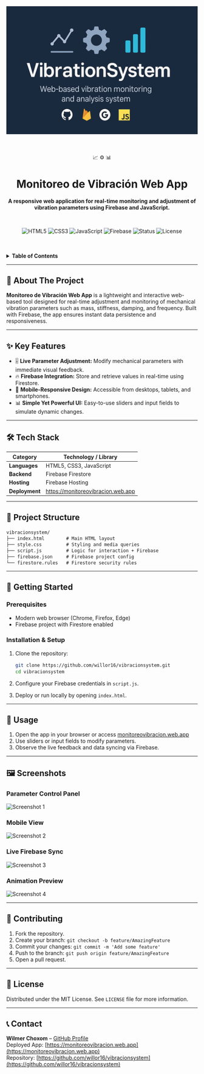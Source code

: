 <img src="/vibraciones-image.png" alt="project-screenshot" width="center" height="center/">
<div align="center">

  <br/>
  <br/>
  <p>
    📈 ⚙️ 📊
  </p>
  <h1>Monitoreo de Vibración Web App</h1>
  <p>
    <b>A responsive web application for real-time monitoring and adjustment of vibration parameters using Firebase and JavaScript.</b>
  </p>
  <br/>

  <p>
    <img src="https://img.shields.io/badge/HTML-5-orange?style=for-the-badge&logo=html5" alt="HTML5">
    <img src="https://img.shields.io/badge/CSS-3-blue?style=for-the-badge&logo=css3" alt="CSS3">
    <img src="https://img.shields.io/badge/JavaScript-ES6-yellow?style=for-the-badge&logo=javascript" alt="JavaScript">
    <img src="https://img.shields.io/badge/Firebase-9.0+-orange?style=for-the-badge&logo=firebase" alt="Firebase">
    <img src="https://img.shields.io/badge/status-deployed-success?style=for-the-badge" alt="Status">
    <img src="https://img.shields.io/github/license/willor16/vibracionsystem?style=for-the-badge" alt="License">
  </p>
  <br/>
  <br/>
</div>

<details>
  <summary><strong>Table of Contents</strong></summary>
  <ol>
    <li><a href="#-about-the-project">About The Project</a></li>
    <li><a href="#-key-features">Key Features</a></li>
    <li><a href="#-tech-stack">Tech Stack</a></li>
    <li><a href="#-project-structure">Project Structure</a></li>
    <li>
      <a href="#-getting-started">Getting Started</a>
      <ul>
        <li><a href="#prerequisites">Prerequisites</a></li>
        <li><a href="#installation--setup">Installation & Setup</a></li>
      </ul>
    </li>
    <li><a href="#-usage">Usage</a></li>
    <li><a href="#-screenshots">Screenshots</a></li>
    <li><a href="#-contributing">Contributing</a></li>
    <li><a href="#-license">License</a></li>
    <li><a href="#-contact">Contact</a></li>
  </ol>
</details>

---

## 🚀 About The Project

**Monitoreo de Vibración Web App** is a lightweight and interactive web-based tool designed for real-time adjustment and monitoring of mechanical vibration parameters such as mass, stiffness, damping, and frequency. Built with Firebase, the app ensures instant data persistence and responsiveness.

---

## ✨ Key Features

* 🎚️ **Live Parameter Adjustment:** Modify mechanical parameters with immediate visual feedback.
* 🔥 **Firebase Integration:** Store and retrieve values in real-time using Firestore.
* 📱 **Mobile-Responsive Design:** Accessible from desktops, tablets, and smartphones.
* 📊 **Simple Yet Powerful UI:** Easy-to-use sliders and input fields to simulate dynamic changes.

---

## 🛠️ Tech Stack

| Category          | Technology / Library                          |
|-------------------|-----------------------------------------------|
| **Languages**     | HTML5, CSS3, JavaScript                       |
| **Backend**       | Firebase Firestore                            |
| **Hosting**       | Firebase Hosting                              |
| **Deployment**    | https://monitoreovibracion.web.app            |

---

## 📂 Project Structure

```
vibracionsystem/
├── index.html        # Main HTML layout
├── style.css         # Styling and media queries
├── script.js         # Logic for interaction + Firebase
├── firebase.json     # Firebase project config
└── firestore.rules   # Firestore security rules
```

---

## 🏁 Getting Started

### Prerequisites

- Modern web browser (Chrome, Firefox, Edge)
- Firebase project with Firestore enabled

### Installation & Setup

1. Clone the repository:
   ```sh
   git clone https://github.com/willor16/vibracionsystem.git
   cd vibracionsystem
   ```

2. Configure your Firebase credentials in `script.js`.

3. Deploy or run locally by opening `index.html`.

---

## 📖 Usage

1. Open the app in your browser or access [monitoreovibracion.web.app](https://monitoreovibracion.web.app)
2. Use sliders or input fields to modify parameters.
3. Observe the live feedback and data syncing via Firebase.

---

## 🖼️ Screenshots

### **Parameter Control Panel**
![Screenshot 1](https://via.placeholder.com/800x450.png?text=Parameter+Control+UI)

### **Mobile View**
![Screenshot 2](https://via.placeholder.com/800x450.png?text=Responsive+Mobile+UI)

### **Live Firebase Sync**
![Screenshot 3](https://via.placeholder.com/800x450.png?text=Live+Database+Integration)

### **Animation Preview**
![Screenshot 4](https://via.placeholder.com/800x450.png?text=Real-time+Visualization)

---

## 🙌 Contributing

1. Fork the repository.
2. Create your branch: `git checkout -b feature/AmazingFeature`
3. Commit your changes: `git commit -m 'Add some feature'`
4. Push to the branch: `git push origin feature/AmazingFeature`
5. Open a pull request.

---

## 📜 License

Distributed under the MIT License. See `LICENSE` file for more information.

---

## 📞 Contact

**Wilmer Choxom** – [GitHub Profile](https://github.com/willor16)  
Deployed App: [https://monitoreovibracion.web.app](https://monitoreovibracion.web.app)  
Repository: [https://github.com/willor16/vibracionsystem](https://github.com/willor16/vibracionsystem)
